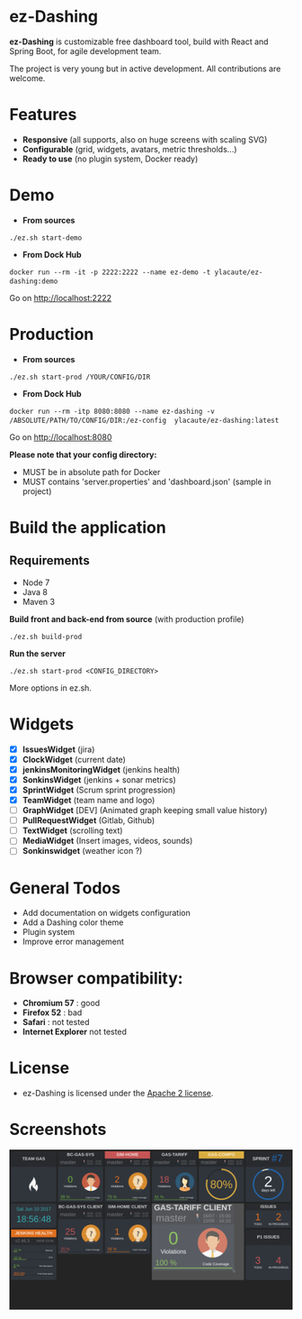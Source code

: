 # ez-Dashing

__ez-Dashing__ is customizable free dashboard tool, build with React and Spring Boot, for agile development team.

The project is very young but in active development. All contributions are welcome.

# Features
 - __Responsive__ (all supports, also on huge screens with scaling SVG)
 - __Configurable__ (grid, widgets, avatars, metric thresholds...)
 - __Ready to use__ (no plugin system, Docker ready)

# Demo

- __From sources__
```
./ez.sh start-demo
```
- __From Dock Hub__
```
docker run --rm -it -p 2222:2222 --name ez-demo -t ylacaute/ez-dashing:demo
```
Go on [http://localhost:2222](http://localhost:2222)

# Production

- __From sources__
```
./ez.sh start-prod /YOUR/CONFIG/DIR
```
- __From Dock Hub__
```
docker run --rm -itp 8080:8080 --name ez-dashing -v /ABSOLUTE/PATH/TO/CONFIG/DIR:/ez-config  ylacaute/ez-dashing:latest
```

Go on [http://localhost:8080](http://localhost:8080)

__Please note that your config directory:__
 - MUST be in absolute path for Docker
 - MUST contains 'server.properties' and 'dashboard.json' (sample in project)

# Build the application

## Requirements
 - Node 7
 - Java 8
 - Maven 3

__Build front and back-end from source__ (with production profile)
```
./ez.sh build-prod
```
__Run the server__ 
```
./ez.sh start-prod <CONFIG_DIRECTORY>
```

More options in ez.sh.
 
# Widgets
- [x] __IssuesWidget__ (jira)
- [x] __ClockWidget__ (current date)
- [x] __jenkinsMonitoringWidget__ (jenkins health)
- [x] __SonkinsWidget__ (jenkins + sonar metrics)
- [x] __SprintWidget__ (Scrum sprint progression)
- [x] __TeamWidget__ (team name and logo)
- [ ] __GraphWidget__ [DEV] (Animated graph keeping small value history)
- [ ] __PullRequestWidget__ (Gitlab, Github)
- [ ] __TextWidget__ (scrolling text)
- [ ] __MediaWidget__ (Insert images, videos, sounds)
- [ ] __Sonkinswidget__ (weather icon ?)
 
# General Todos
 - Add documentation on widgets configuration
 - Add a Dashing color theme
 - Plugin system
 - Improve error management
 
# Browser compatibility: 
 - __Chromium 57__ : good
 - __Firefox 52__ : bad
 - __Safari__ : not tested
 - __Internet Explorer__ not tested

# License
 - ez-Dashing is licensed under the [Apache 2 license](/LICENSE).

# Screenshots

![Screenshot](/ez-client/screenshot.png)

